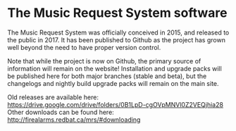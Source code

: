 # The Music Request System software

The Music Request System was officially conceived in 2015, and released to the public in 2017. It has been published to Github as the project has grown well beyond the need to have proper version control.

Note that while the project is now on Github, the primary source of information will remain on the website! Installation and upgrade packs will be published here for both major branches (stable and beta), but the changelogs and nightly build upgrade packs will remain on the main site.

Old releases are available here: https://drive.google.com/drive/folders/0B1LpD-cgOVpMNVl0Z2VEQjhia28
Other downloads can be found here: http://firealarms.redbat.ca/mrs/#downloading

